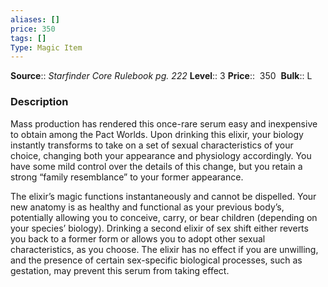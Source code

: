 ```yaml
---
aliases: []
price: 350
tags: []
Type: Magic Item
---
```


**Source**:: _Starfinder Core Rulebook pg. 222_
**Level**:: 3
**Price**::  350 
**Bulk**:: L

### Description

Mass production has rendered this once-rare serum easy and inexpensive to obtain among the Pact Worlds. Upon drinking this elixir, your biology instantly transforms to take on a set of sexual characteristics of your choice, changing both your appearance and physiology accordingly. You have some mild control over the details of this change, but you retain a strong “family resemblance” to your former appearance.

The elixir’s magic functions instantaneously and cannot be dispelled. Your new anatomy is as healthy and functional as your previous body’s, potentially allowing you to conceive, carry, or bear children (depending on your species’ biology). Drinking a second elixir of sex shift either reverts you back to a former form or allows you to adopt other sexual characteristics, as you choose. The elixir has no effect if you are unwilling, and the presence of certain sex-specific biological processes, such as gestation, may prevent this serum from taking effect.
